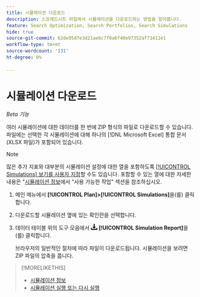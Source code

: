 ```yaml
---
title: 시뮬레이션 다운로드
description: 스프레드시트 파일에서 시뮬레이션을 다운로드하는 방법을 알아봅니다.
feature: Search Optimization, Search Portfolios, Search Simulations
hide: true
source-git-commit: 62de95d7e3d21ae6c7f0a6f40e97352af71411e1
workflow-type: tm+mt
source-wordcount: '131'
ht-degree: 0%

---
```


# 시뮬레이션 다운로드

*Beta 기능*

여러 시뮬레이션에 대한 데이터를 한 번에 ZIP 형식의 파일로 다운로드할 수 있습니다. 파일에는 선택한 각 시뮬레이션에 대해 하나의 [!DNL Microsoft Excel] 통합 문서(XLSX 파일)가 포함되어 있습니다.

>[!NOTE]
>
>많은 추가 지표와 대부분의 시뮬레이션 설정에 대한 열을 포함하도록 [[!UICONTROL Simulations] 보기를 사용자 지정](/help/search-social-commerce/common-tasks/data-views/custom-default-views-manage.md)할 수도 있습니다. 포함할 수 있는 열에 대한 자세한 내용은 &quot;[시뮬레이션 정보](simulation-about.md#simulations-actions)에서 &quot;사용 가능한 작업&quot; 섹션을 참조하십시오.

1. 메인 메뉴에서 **[!UICONTROL Plan]>[!UICONTROL Simulations]**&#x200B;을(를) 클릭합니다.

1. 다운로드할 시뮬레이션 옆에 있는 확인란을 선택합니다.

1. 데이터 테이블 위의 도구 모음에서 ![다운로드](/help/search-social-commerce/assets/download.png "다운로드") **[!UICONTROL Simulation Report]**&#x200B;을(를) 클릭합니다.

   브라우저의 일반적인 절차에 따라 파일이 다운로드됩니다. 시뮬레이션을 보려면 ZIP 파일의 압축을 풉니다.

>[!MORELIKETHIS]
>
>* [시뮬레이션 정보](simulation-about.md)
>* [시뮬레이션 실행 또는 다시 실행](simulation-create.md)
